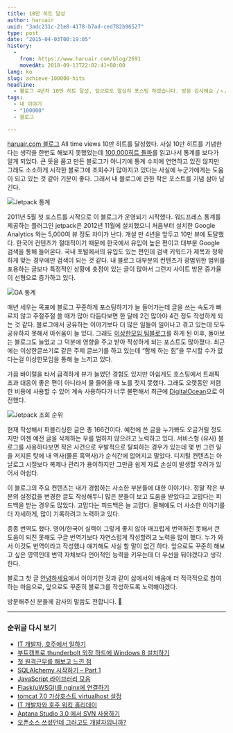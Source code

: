 ```yaml
---
title: 10만 히트 달성
author: haruair
uuid: "3adc231c-21e8-4178-b7ad-ced782b96527"
type: post
date: "2015-04-03T00:19:05"
history:
  - 
    from: https://www.haruair.com/blog/2691
    movedAt: 2018-09-13T22:02:41+00:00
lang: ko
slug: achieve-100000-hits
headline:
  - 블로그 4년차 10만 히트 달성, 앞으로도 열심히 포스팅 하겠습니다. 방문 감사해요 /ㅅ/
tags:
  - 내 이야기
  - "100000"
  - 블로그

---
```

[haruair.com 블로그][1] All time views 10만 히트를 달성했다. 사실 10만 히트를 기념한다는 생각을 한번도 해보지 못했었는데 [100,000히트 돌파][2]를 읽고나서 통계를 보다가 알게 되었다. 큰 뜻을 품고 만든 블로그가 아니기에 통계 수치에 연연하고 있진 않지만 그래도 소소하게 시작한 블로그에 조회수가 많아지고 있다는 사실에 누군가에게는 도움이 되고 있는 것 같아 기분이 좋다. 그래서 내 블로그에 관한 작은 포스트를 기념 삼아 남긴다.

<img src="https://live.staticflickr.com/7592/16394268923_0302014b46_b.jpg?w=660&#038;ssl=1" alt="Jetpack 통계" class="aligncenter" />

2011년 5월 첫 포스트를 시작으로 이 블로그가 운영되기 시작했다. 워드프레스 통계를 제공하는 플러그인 jetpack은 2012년 11월에 설치했으니 처음부터 설치한 Google Analytics 와는 5,000여 뷰 정도 차이가 난다. 개설 만 4년을 앞두고 10만 뷰에 도달했다. 한국어 컨텐츠가 절대적이기 때문에 한국에서 유입이 높은 편이고 대부분 Google 검색을 통해 들어온다. 국내 포털에서의 유입도 있는 편인데 검색 키워드가 제목과 정확하게 맞는 경우에만 검색이 되는 것 같다. 내 블로그 대부분의 컨텐츠가 광범위한 범위를 포용하는 글보다 특정적인 상황에 촛점이 있는 글이 많아서 그런지 사이트 방문 증가율이 선형으로 증가하고 있다.

<img src="https://live.staticflickr.com/8747/16828181349_188734ea14_b.jpg?w=660&#038;ssl=1" alt="GA 통계" class="aligncenter" />

매년 세우는 목표에 블로그 꾸준하게 포스팅하기가 늘 들어가는데 글을 쓰는 속도가 빠르지 않고 주절주절 쓸 때가 많아 다듬다보면 한 달에 2건 많아야 4건 정도 작성하게 되는 것 같다. 블로그에서 공유하는 이야기보다 더 많은 일들이 일어나고 겪고 있는데 모두 공유하지 못해서 아쉬움이 늘 있다. 그래도 [이상한모임 팀블로그][3]를 하게 된 이후, 돌아보는 블로그도 늘었고 그 덕분에 영향을 주고 받아 작성하게 되는 포스트도 많아졌다. 최근에는 이상한글쓰기로 같은 주제 글쓰기를 하고 있는데 &#8220;함께 하는 힘&#8221;을 무시할 수가 없다는걸 이상한모임을 통해 늘 느끼고 있다.

가끔 바이럴을 타서 급격하게 뷰가 늘었던 경험도 있지만 아쉽게도 호스팅에서 트래픽 초과 대응이 좋은 편이 아니라서 물 들어올 때 노를 젓지 못했다. 그래도 오랫동안 저렴한 비용에 사용할 수 있어 계속 사용하다가 너무 불편해서 최근에 [DigitalOcean][4]으로 이전했다.

<img src="https://live.staticflickr.com/7601/16988434586_ef7125660f_o.png?w=660&#038;ssl=1" alt="Jetpack 조회 순위" class="aligncenter" />

현재 작성해서 퍼블리싱한 글은 총 166건이다. 예전에 쓴 글을 누가봐도 오글거릴 정도지만 이젠 예전 글을 삭제하는 우를 범하지 않으려고 노력하고 있다. 서비스형 (유사) 블로그를 사용하다보면 작은 사건으로 우발적으로 탈퇴하는 경우가 있는데 몇 번 그런 일을 저지른 탓에 내 역사(물론 흑역사)가 순식간에 없어지고 말았다. 디지털 컨텐츠는 아날로그 시절보다 복제나 관리가 용이하지만 그만큼 쉽게 자료 손실이 발생할 우려가 있어서 아쉽다.

이 블로그의 주요 컨텐츠는 내가 경험하는 사소한 부분들에 대한 이야기다. 정말 작은 부분의 설정값을 변경한 글도 작성해두니 많은 분들이 보고 도움을 받았다고 고맙다는 피드백을 받는 경우도 많았다. 고맙다는 피드백은 늘 고맙다. 올해에도 더 사소한 이야기를 더 자세하게, 많이 기록하려고 노력하고 있다.

종종 번역도 했다. 영어/한국어 실력이 그렇게 좋지 않아 매끄럽게 번역하진 못해서 큰 도움이 되진 못해도 구글 번역기보다 자연스럽게 작성할려고 노력을 많이 했다. 누가 와서 이것도 번역이라고 작성했냐 얘기해도 사실 할 말이 없긴 하다. 앞으로도 꾸준히 해보고 싶은 영역인데 번역 자체보다 언어적인 능력을 키우는데 더 우선을 둬야겠다고 생각한다.

블로그 첫 글 [안녕하세요][5]에서 이야기한 것과 같이 삶에서의 배움에 더 적극적으로 참여하는 마음으로, 앞으로도 꾸준히 블로그를 작성하도록 노력해야겠다.

방문해주신 분들께 감사의 말씀도 전합니다. 🙂

* * *

### 순위글 다시 보기

  * [IT 개발자, 호주에서 일하기][6]
  * [부트캠프로 thunderbolt 외장 하드에 Windows 8 설치하기][7]
  * [첫 원격근무를 해보고 느낀 점][8]
  * [SQLAlchemy 시작하기 – Part 1][9]
  * [JavaScript 라이브러리 모음][10]
  * [Flask(uWSGI)를 nginx에 연결하기][11]
  * [tomcat 7.0 가상호스트 virtualhost 설정][12]
  * [IT 개발자와 호주 워킹 홀리데이][13]
  * [Aptana Studio 3.0 에서 SVN 사용하기][14]
  * [오픈소스 쓰셨던데 그러고도 개발자입니까?][15]

 [1]: http://haruair.com/
 [2]: http://www.dev-diary.com/archives/3773
 [3]: http://we.weirdmeetup.com
 [4]: https://www.digitalocean.com/?refcode=2eda23c4a7c4
 [5]: http://haruair.com/blog/711
 [6]: http://haruair.com/blog/2637
 [7]: http://haruair.com/blog/1938
 [8]: http://haruair.com/blog/2511
 [9]: http://haruair.com/blog/1682
 [10]: http://haruair.com/javascript-%eb%9d%bc%ec%9d%b4%eb%b8%8c%eb%9f%ac%eb%a6%ac-%eb%aa%a8%ec%9d%8c
 [11]: http://haruair.com/blog/1900
 [12]: http://haruair.com/blog/1021
 [13]: http://haruair.com/blog/1446
 [14]: http://haruair.com/blog/857
 [15]: http://haruair.com/blog/774